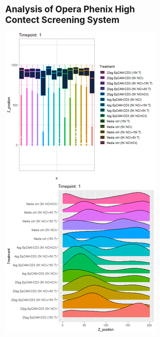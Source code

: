 # Analysis of Opera Phenix High Contect Screening System





![hippo](https://github.com/AdamAdonyi/Analysis-of-Opera-Phenix-High-Content-Screening-System/blob/main/boxplot_all_timepoint.gif)
![hippo](https://github.com/AdamAdonyi/Analysis-of-Opera-Phenix-High-Content-Screening-System/blob/main/RidgePlot_all_timepoint.gif)

